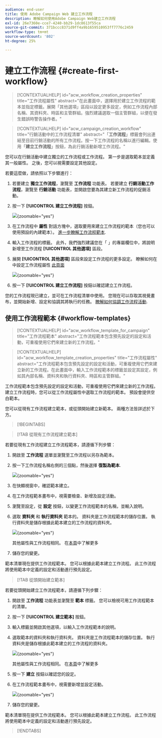 ```yaml
---
audience: end-user
title: 使用 Adobe Campaign Web 建立工作流程
description: 瞭解如何使用Adobe Campaign Web建立工作流程
exl-id: 26e7360e-cce7-4240-bb29-1dc8613f55ca
source-git-commit: 371bccc8371d9ff4a9b1659510953ff7776c2459
workflow-type: tm+mt
source-wordcount: '802'
ht-degree: 25%

---
```



# 建立工作流程 {#create-first-workflow}

>[!CONTEXTUALHELP]
>id="acw_workflow_creation_properties"
>title="工作流程屬性"
>abstract="在此畫面中，選擇用於建立工作流程的範本並指定標籤。展開「其他選項」區段以設定更多設定，例如工作流程內部名稱、其資料夾、時區和主管群組。強烈建議選取一個主管群組，以便在發生錯誤時警告操作者。"


>[!CONTEXTUALHELP]
>id="acw_campaign_creation_workflow"
>title="行銷活動中的工作流程清單"
>abstract="「**工作流程**」標籤會列出連結至目前行銷活動的所有工作流程。按一下工作流程的名稱以進行編輯。使用「**建立工作流程**」按鈕，為此行銷活動新增工作流程。"

您可以在行銷活動中建立獨立的工作流程或工作流程。 第一步是選取範本並定義其一般屬性。 之後，您可以視需要設定其他設定。

若要這麼做，請依照以下步驟進行：

1. 若要建立 **獨立工作流程**，瀏覽至 **工作流程** 功能表。 若要建立 **行銷活動工作流程**，瀏覽至 **行銷活動** 功能表，並開啟您要為其建立新工作流程的促銷活動。

1. 按一下 **[!UICONTROL 建立工作流程]** 按鈕。

   ![](assets/workflow-create.png){zoomable=&quot;yes&quot;}

1. 在工作流程中 **屬性** 對話方塊中，選取要用來建立工作流程的範本（您也可以使用預設的內建範本）。 [進一步瞭解工作流程範本](#workflow-templates).

1. 輸入工作流程的標籤。 此外，我們強烈建議您在「 」的專屬欄位中，將說明新增至工作流程 **[!UICONTROL 其他選項]** 區段。

1. 展開 **[!UICONTROL 其他選項]** 區段來設定工作流程的更多設定。 瞭解如何在中設定工作流程屬性 [此頁面](workflow-settings.md#properties)

   ![](assets/workflow-additional-options.png){zoomable=&quot;yes&quot;}

1. 按一下 **[!UICONTROL 建立工作流程]** 按鈕以確認建立工作流程。

您的工作流程現已建立，並可在工作流程清單中使用。 您現在可以存取其視覺畫布，並開始新增、設定和協調其將執行的任務。 [瞭解如何協調工作流程活動](orchestrate-activities.md).

## 使用工作流程範本 {#workflow-templates}

>[!CONTEXTUALHELP]
>id="acw_workflow_template_for_campaign"
>title="工作流程範本"
>abstract="工作流程範本包含預先設定的設定和活動，可重複使用它們來建立新的工作流程。"

>[!CONTEXTUALHELP]
>id="acw_workflow_template_creation_properties"
>title="工作流程屬性"
>abstract="工作流程範本包含預先設定的設定和活動，可重複使用它們來建立新的工作流程。在此畫面中，輸入工作流程範本的標籤並設定其設定，例如其內部名稱、資料夾和執行資料夾、時區和主管群組。"

工作流程範本包含預先設定的設定和活動，可重複使用它們來建立新的工作流程。建立工作流程時，您可以從工作流程屬性中選取工作流程的範本。 預設會提供空白範本。

您可以從現有工作流程建立範本，或從頭開始建立新範本。 兩種方法皆詳述於下方。

>[!BEGINTABS]

>[!TAB 從現有工作流程建立範本]

若要從現有工作流程建立工作流程範本，請遵循下列步驟：

1. 開啟至 **工作流程** 選單並瀏覽至工作流程以另存為範本。
1. 按一下工作流程名稱右側的三個點，然後選擇 **復製為範本**.

   ![](assets/wf-copy-as-template.png){zoomable=&quot;yes&quot;}

1. 在快顯視窗中，確認範本建立。
1. 在工作流程範本畫布中，視需要檢查、新增及設定活動。
1. 瀏覽至設定，從 **設定** 按鈕，以變更工作流程範本的名稱，並輸入說明。
1. 選取 **資料夾** 和 **執行資料夾** 範本的。 資料夾是工作流程範本的儲存位置。 執行資料夾是儲存根據此範本建立的工作流程的資料夾。

   ![](assets/wf-settings-template.png){zoomable=&quot;yes&quot;}

   其他屬性與工作流程相同。 在[本頁](workflow-settings.md#properties)中了解更多

1. 儲存您的變更。

範本清單現在提供工作流程範本。 您可以根據此範本建立工作流程。 此工作流程將使用範本中定義的設定和活動進行預先設定。


>[!TAB 從頭開始建立範本]


若要從頭開始建立工作流程範本，請遵循下列步驟：

1. 開啟至 **工作流程** 功能表並瀏覽至 **範本** 標籤。 您可以檢視可用工作流程範本的清單。
1. 按一下 **[!UICONTROL 建立範本]** 按鈕。
1. 輸入標籤並開啟其他選項，以輸入工作流程範本的說明。
1. 選取範本的資料夾和執行資料夾。 資料夾是工作流程範本的儲存位置。 執行資料夾是儲存根據此範本建立的工作流程的資料夾。

   ![](assets/new-wf-template.png){zoomable=&quot;yes&quot;}

   其他屬性與工作流程相同。 在[本頁](workflow-settings.md#properties)中了解更多

1. 按一下 **建立** 按鈕以確認您的設定。
1. 在工作流程範本畫布中，視需要新增並設定活動。

   ![](assets/wf-template-activities.png){zoomable=&quot;yes&quot;}

1. 儲存您的變更。

範本清單現在提供工作流程範本。 您可以根據此範本建立工作流程。 此工作流程將使用範本中定義的設定和活動進行預先設定。

>[!ENDTABS]
